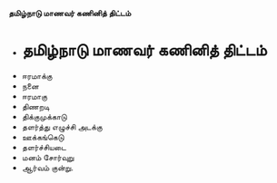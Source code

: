 **தமிழ்நாடு மாணவர் கணினித் திட்டம்**
- # தமிழ்நாடு மாணவர் கணினித் திட்டம்
- ஈரமாக்கு
- நனை
- ஈரமாகு
- திணறடி
- திக்குமுக்காடு
- தளர்த்து எழுச்சி அடக்கு
- ஊக்கங்கெடு
- தளர்ச்சியடை
- மனம் சோர்வுறு
- ஆர்வம் குன்று.


